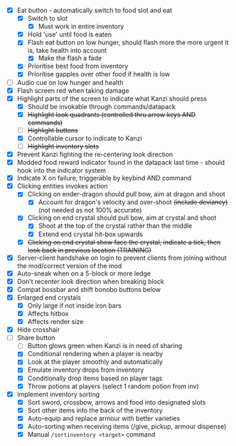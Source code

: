 - [x] Eat button - automatically switch to food slot and eat
  - [x] Switch to slot
    - [x] Must work in entire inventory
  - [x] Hold 'use' until food is eaten
  - [x] Flash eat button on low hunger, should flash more the more urgent it is, take health into account
    - [x] Make the flash a fade
  - [x] Prioritise best food from inventory
  - [x] Prioritise gapples over other food if health is low
- [ ] Audio cue on low hunger and health
- [x] Flash screen red when taking damage
- [x] Highlight parts of the screen to indicate what Kanzi should press
  - [x] Should be invokable through commands/datapack
  - [x] ~~Highlight look quadrants (controlled thru arrow keys AND commands)~~
  - [ ] ~~Highlight buttons~~
  - [x] Controllable cursor to indicate to Kanzi
  - [ ] ~~Highlight inventory slots~~
- [x] Prevent Kanzi fighting the re-centering look direction
- [x] Modded food reward indicator found in the datapack last time - should hook into the indicator system
- [x] Indicate X on failure, triggerable by keybind AND command
- [x] Clicking entities invokes action
  - [x] Clicking on ender-dragon should pull bow, aim at dragon and shoot
    - [x] Account for dragon's velocity and over-shoot ~~(include deviancy)~~ (not needed as not 100% accurate)
  - [x] Clicking on end crystal should pull bow, aim at crystal and shoot
    - [x] Shoot at the top of the crystal rather than the middle
    - [x] Extend end crystal hit-box upwards
  - [x] ~~Clicking on end crystal show face the crystal, indicate a tick, then look back in previous location (TRAINING)~~
- [x] Server-client handshake on login to prevent clients from joining without the mod/correct version of the mod
- [x] Auto-sneak when on a 5-block or more ledge
- [x] Don't recenter look direction when breaking block
- [x] Compat bossbar and shift bonobo buttons below
- [x] Enlarged end crystals
  - [x] Only large if not inside iron bars
  - [x] Affects hitbox
  - [x] Affects render size
- [x] Hide crosshair
- [ ] Share button
  - [ ] Button glows green when Kanzi is in need of sharing
  - [x] Conditional rendering when a player is nearby
  - [x] Look at the player smoothly and automatically
  - [x] Emulate inventory drops from inventory
  - [x] Conditionally drop items based on player tags
  - [x] Throw potions at players (select 1 random potion from inv)
- [x] Implement inventory sorting
  - [x] Sort sword, crossbow, arrows and food into designated slots
  - [x] Sort other items into the back of the inventory
  - [x] Auto-equip and replace armour with better varieties
  - [x] Auto-sorting when receiving items (/give, pickup, armour dispense)
  - [x] Manual `/sortinventory <target>` command
